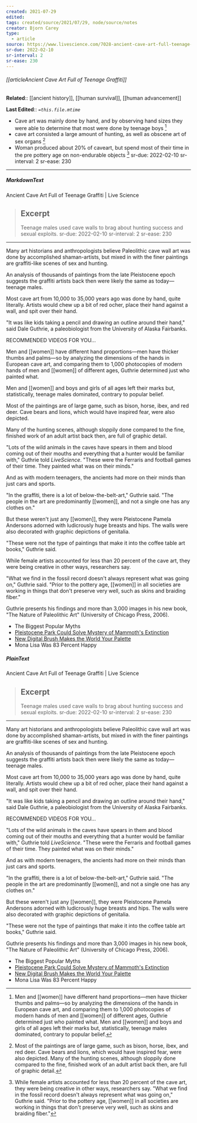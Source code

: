 ```yaml
---
created: 2021-07-29
edited: 
tags: created/source/2021/07/29, node/source/notes
creator: Bjorn Carey
type:
  - article
source: https://www.livescience.com/7028-ancient-cave-art-full-teenage-graffiti.html
sr-due: 2022-02-10
sr-interval: 2
sr-ease: 230
---
```


###### [[articleAncient Cave Art Full of Teenage Graffiti]]

**Related**::  [[ancient history]], [[human survival]], [[human advancement]]

**Last Edited**:: *`=this.file.mtime`*

- Cave art was mainly done by hand, and by observing hand sizes they were able to determine that most were done by teenage boys [^1]
- cave art consisted a large amount of hunting, as well as obscene art of sex organs [^2]
- Woman produced about 20% of caveart, but spend most of their time in the pre pottery age on non-endurable objects [^3]
sr-due: 2022-02-10
sr-interval: 2
sr-ease: 230
---


##### MarkdownText

Ancient Cave Art Full of Teenage Graffiti | Live Science

> ## Excerpt
> Teenage males used cave walls to brag about hunting success and sexual exploits.
sr-due: 2022-02-10
sr-interval: 2
sr-ease: 230
---
Many art historians and anthropologists believe Paleolithic cave wall art was done by accomplished shaman-artists, but mixed in with the finer paintings are graffiti-like scenes of sex and hunting.

An analysis of thousands of paintings from the late Pleistocene epoch suggests the graffiti artists back then were likely the same as today—teenage males.

Most cave art from 10,000 to 35,000 years ago was done by hand, quite literally. Artists would chew up a bit of red ocher, place their hand against a wall, and spit over their hand.

"It was like kids taking a pencil and drawing an outline around their hand," said Dale Guthrie, a paleobiologist from the University of Alaska Fairbanks.

RECOMMENDED VIDEOS FOR YOU...

Men and [[women]] have different hand proportions—men have thicker thumbs and palms—so by analyzing the dimensions of the hands in European cave art, and comparing them to 1,000 photocopies of modern hands of men and [[women]] of different ages, Guthrie determined just who painted what.

Men and [[women]] and boys and girls of all ages left their marks but, statistically, teenage males dominated, contrary to popular belief.

Most of the paintings are of large game, such as bison, horse, ibex, and red deer. Cave bears and lions, which would have inspired fear, were also depicted.

Many of the hunting scenes, although sloppily done compared to the fine, finished work of an adult artist back then, are full of graphic detail.

"Lots of the wild animals in the caves have spears in them and blood coming out of their mouths and everything that a hunter would be familiar with," Guthrie told _LiveScience_. "These were the Ferraris and football games of their time. They painted what was on their minds."

And as with modern teenagers, the ancients had more on their minds than just cars and sports.

"In the graffiti, there is a lot of below-the-belt-art," Guthrie said. "The people in the art are predominantly [[women]], and not a single one has any clothes on."

But these weren't just any [[women]], they were Pleistocene Pamela Andersons adorned with ludicrously huge breasts and hips. The walls were also decorated with graphic depictions of genitalia.

"These were not the type of paintings that make it into the coffee table art books," Guthrie said.

While female artists accounted for less than 20 percent of the cave art, they were being creative in other ways, researchers say.

"What we find in the fossil record doesn't always represent what was going on," Guthrie said. "Prior to the pottery age, [[women]] in all societies are working in things that don't preserve very well, such as skins and braiding fiber."

Guthrie presents his findings and more than 3,000 images in his new book, "The Nature of Paleolithic Art" (University of Chicago Press, 2006).

-   The Biggest Popular Myths
-   [Pleistocene Park Could Solve Mystery of Mammoth's Extinction](https://www.livescience.com/243-pleistocene-park-solve-mystery-mammoth-extinction.html)
-   [New Digital Brush Makes the World Your Palette](https://www.livescience.com/446-digital-brush-world-palette.html)
-   Mona Lisa Was 83 Percent Happy


##### PlainText

 Ancient Cave Art Full of Teenage Graffiti | Live Science

> ## Excerpt
> Teenage males used cave walls to brag about hunting success and sexual exploits.
sr-due: 2022-02-10
sr-interval: 2
sr-ease: 230
---
Many art historians and anthropologists believe Paleolithic cave wall art was done by accomplished shaman-artists, but mixed in with the finer paintings are graffiti-like scenes of sex and hunting.

An analysis of thousands of paintings from the late Pleistocene epoch suggests the graffiti artists back then were likely the same as today—teenage males.

Most cave art from 10,000 to 35,000 years ago was done by hand, quite literally. Artists would chew up a bit of red ocher, place their hand against a wall, and spit over their hand.

"It was like kids taking a pencil and drawing an outline around their hand," said Dale Guthrie, a paleobiologist from the University of Alaska Fairbanks.

RECOMMENDED VIDEOS FOR YOU...

[^1]: Men and [[women]] have different hand proportions—men have thicker thumbs and palms—so by analyzing the dimensions of the hands in European cave art, and comparing them to 1,000 photocopies of modern hands of men and [[women]] of different ages, Guthrie determined just who painted what. Men and [[women]] and boys and girls of all ages left their marks but, statistically, teenage males dominated, contrary to popular belief.

[^2]: Most of the paintings are of large game, such as bison, horse, ibex, and red deer. Cave bears and lions, which would have inspired fear, were also depicted. Many of the hunting scenes, although sloppily done compared to the fine, finished work of an adult artist back then, are full of graphic detail.

"Lots of the wild animals in the caves have spears in them and blood coming out of their mouths and everything that a hunter would be familiar with," Guthrie told _LiveScience_. "These were the Ferraris and football games of their time. They painted what was on their minds."

And as with modern teenagers, the ancients had more on their minds than just cars and sports.

"In the graffiti, there is a lot of below-the-belt-art," Guthrie said. "The people in the art are predominantly [[women]], and not a single one has any clothes on."

But these weren't just any [[women]], they were Pleistocene Pamela Andersons adorned with ludicrously huge breasts and hips. The walls were also decorated with graphic depictions of genitalia.

"These were not the type of paintings that make it into the coffee table art books," Guthrie said.

[^3]: While female artists accounted for less than 20 percent of the cave art, they were being creative in other ways, researchers say. "What we find in the fossil record doesn't always represent what was going on," Guthrie said. "Prior to the pottery age, [[women]] in all societies are working in things that don't preserve very well, such as skins and braiding fiber."

Guthrie presents his findings and more than 3,000 images in his new book, "The Nature of Paleolithic Art" (University of Chicago Press, 2006).

-   The Biggest Popular Myths
-   [Pleistocene Park Could Solve Mystery of Mammoth's Extinction](https://www.livescience.com/243-pleistocene-park-solve-mystery-mammoth-extinction.html)
-   [New Digital Brush Makes the World Your Palette](https://www.livescience.com/446-digital-brush-world-palette.html)
-   Mona Lisa Was 83 Percent Happy


